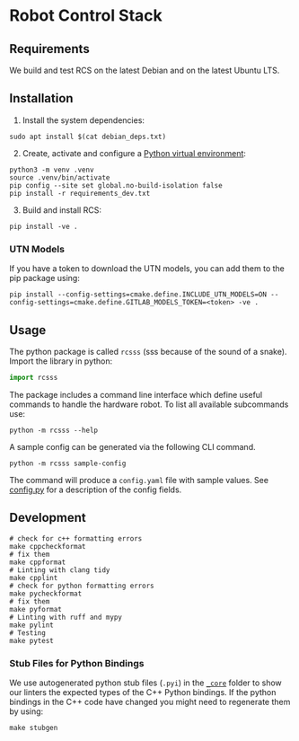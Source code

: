 # Robot Control Stack
## Requirements
We build and test RCS on the latest Debian and on the latest Ubuntu LTS.

## Installation
1. Install the system dependencies:
```shell
sudo apt install $(cat debian_deps.txt)
```
2. Create, activate and configure a [Python virtual environment](https://docs.python.org/3/library/venv.html):
```shell
python3 -m venv .venv
source .venv/bin/activate
pip config --site set global.no-build-isolation false
pip install -r requirements_dev.txt
```
3. Build and install RCS:
```shell
pip install -ve .
```

### UTN Models
If you have a token to download the UTN models, you can add them to the pip package using:
```shell
pip install --config-settings=cmake.define.INCLUDE_UTN_MODELS=ON --config-settings=cmake.define.GITLAB_MODELS_TOKEN=<token> -ve .
```

## Usage
The python package is called `rcsss` (sss because of the sound of a snake).
Import the library in python:
```python
import rcsss
```
The package includes a command line interface which define useful commands to handle the hardware robot.
To list all available subcommands use:
```shell
python -m rcsss --help
```
A sample config can be generated via the following CLI command.
```shell
python -m rcsss sample-config
```
The command will produce a `config.yaml` file with sample values.
See [config.py](python/rcsss/config.py) for a description of the config fields.

## Development
```shell
# check for c++ formatting errors
make cppcheckformat
# fix them
make cppformat
# Linting with clang tidy
make cpplint
# check for python formatting errors
make pycheckformat
# fix them
make pyformat
# Linting with ruff and mypy
make pylint
# Testing
make pytest
```

### Stub Files for Python Bindings
We use autogenerated python stub files (`.pyi`) in the [`_core`](python/rcsss/_core/) folder to show our linters the expected types of the C++ Python bindings.
If the python bindings in the C++ code have changed you might need to regenerate them by using:
```shell
make stubgen
```
